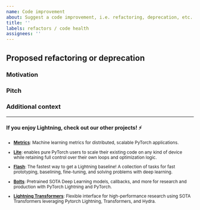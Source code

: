 ```yaml
---
name: Code improvement
about: Suggest a code improvement, i.e. refactoring, deprecation, etc.
title: ''
labels: refactors / code health
assignees: ''
---
```


## Proposed refactoring or deprecation

<!-- A clear and concise description of the code improvement -->

### Motivation

<!-- Please outline the motivation for the proposal. If this is related to another GitHub issue, please link here too -->

### Pitch

<!-- A clear and concise description of what you want to happen. -->

### Additional context

<!-- Add any other context or screenshots here. -->

______________________________________________________________________

#### If you enjoy Lightning, check out our other projects! ⚡

<sub>

- [**Metrics**](https://github.com/PyTorchLightning/metrics): Machine learning metrics for distributed, scalable PyTorch applications.

- [**Lite**](https://pytorch-lightning.readthedocs.io/en/latest/starter/lightning_lite.html): enables pure PyTorch users to scale their existing code on any kind of device while retaining full control over their own loops and optimization logic.

- [**Flash**](https://github.com/PyTorchLightning/lightning-flash): The fastest way to get a Lightning baseline! A collection of tasks for fast prototyping, baselining, fine-tuning, and solving problems with deep learning.

- [**Bolts**](https://github.com/PyTorchLightning/lightning-bolts): Pretrained SOTA Deep Learning models, callbacks, and more for research and production with PyTorch Lightning and PyTorch.

- [**Lightning Transformers**](https://github.com/PyTorchLightning/lightning-transformers): Flexible interface for high-performance research using SOTA Transformers leveraging Pytorch Lightning, Transformers, and Hydra.

</sub>
